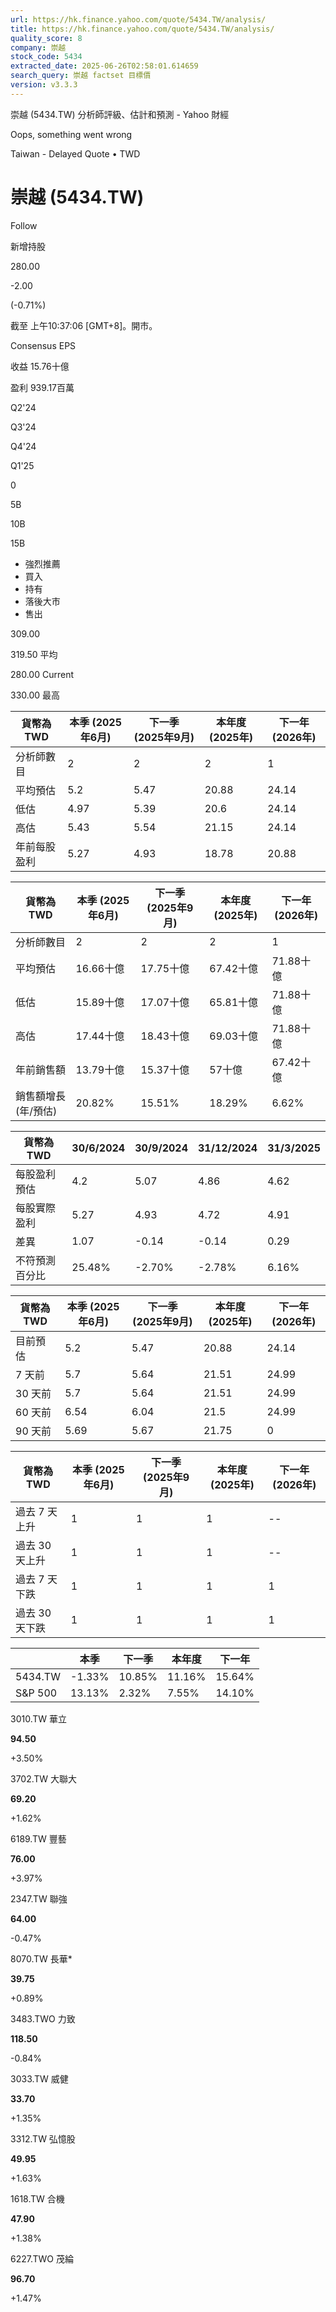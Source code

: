 ```yaml
---
url: https://hk.finance.yahoo.com/quote/5434.TW/analysis/
title: https://hk.finance.yahoo.com/quote/5434.TW/analysis/
quality_score: 8
company: 崇越
stock_code: 5434
extracted_date: 2025-06-26T02:58:01.614659
search_query: 崇越 factset 目標價
version: v3.3.3
---
```


崇越 (5434.TW) 分析師評級、估計和預測 - Yahoo 財經


Oops, something went wrong

 

Taiwan - Delayed Quote • TWD 

# 崇越 (5434.TW)

Follow

 

新增持股

280.00

-2.00

(-0.71%)

截至 上午10:37:06 [GMT+8]。開市。

Consensus EPS

收益 15.76十億

盈利 939.17百萬

Q2'24

Q3'24

Q4'24

Q1'25

0

5B

10B

15B

* 強烈推薦
* 買入
* 持有
* 落後大市
* 售出

309.00

319.50 平均

280.00 Current

330.00 最高

| 貨幣為TWD | 本季 (2025年6月) | 下一季 (2025年9月) | 本年度 (2025年) | 下一年 (2026年) |
| --- | --- | --- | --- | --- |
| 分析師數目 | 2 | 2 | 2 | 1 |
| 平均預估 | 5.2 | 5.47 | 20.88 | 24.14 |
| 低估 | 4.97 | 5.39 | 20.6 | 24.14 |
| 高估 | 5.43 | 5.54 | 21.15 | 24.14 |
| 年前每股盈利 | 5.27 | 4.93 | 18.78 | 20.88 |

| 貨幣為TWD | 本季 (2025年6月) | 下一季 (2025年9月) | 本年度 (2025年) | 下一年 (2026年) |
| --- | --- | --- | --- | --- |
| 分析師數目 | 2 | 2 | 2 | 1 |
| 平均預估 | 16.66十億 | 17.75十億 | 67.42十億 | 71.88十億 |
| 低估 | 15.89十億 | 17.07十億 | 65.81十億 | 71.88十億 |
| 高估 | 17.44十億 | 18.43十億 | 69.03十億 | 71.88十億 |
| 年前銷售額 | 13.79十億 | 15.37十億 | 57十億 | 67.42十億 |
| 銷售額增長 (年/預估) | 20.82% | 15.51% | 18.29% | 6.62% |

| 貨幣為TWD | 30/6/2024 | 30/9/2024 | 31/12/2024 | 31/3/2025 |
| --- | --- | --- | --- | --- |
| 每股盈利預估 | 4.2 | 5.07 | 4.86 | 4.62 |
| 每股實際盈利 | 5.27 | 4.93 | 4.72 | 4.91 |
| 差異 | 1.07 | -0.14 | -0.14 | 0.29 |
| 不符預測百分比 | 25.48% | -2.70% | -2.78% | 6.16% |

| 貨幣為TWD | 本季 (2025年6月) | 下一季 (2025年9月) | 本年度 (2025年) | 下一年 (2026年) |
| --- | --- | --- | --- | --- |
| 目前預估 | 5.2 | 5.47 | 20.88 | 24.14 |
| 7 天前 | 5.7 | 5.64 | 21.51 | 24.99 |
| 30 天前 | 5.7 | 5.64 | 21.51 | 24.99 |
| 60 天前 | 6.54 | 6.04 | 21.5 | 24.99 |
| 90 天前 | 5.69 | 5.67 | 21.75 | 0 |

| 貨幣為TWD | 本季 (2025年6月) | 下一季 (2025年9月) | 本年度 (2025年) | 下一年 (2026年) |
| --- | --- | --- | --- | --- |
| 過去 7 天上升 | 1 | 1 | 1 | -- |
| 過去 30 天上升 | 1 | 1 | 1 | -- |
| 過去 7 天下跌 | 1 | 1 | 1 | 1 |
| 過去 30 天下跌 | 1 | 1 | 1 | 1 |

|  | 本季 | 下一季 | 本年度 | 下一年 |
| --- | --- | --- | --- | --- |
| 5434.TW | -1.33% | 10.85% | 11.16% | 15.64% |
| S&P 500 | 13.13% | 2.32% | 7.55% | 14.10% |

3010.TW  華立

**94.50**

+3.50%

3702.TW  大聯大

**69.20**

+1.62%

6189.TW  豐藝

**76.00**

+3.97%

2347.TW  聯強

**64.00**

-0.47%

8070.TW  長華\*

**39.75**

+0.89%

3483.TWO  力致

**118.50**

-0.84%

3033.TW  威健

**33.70**

+1.35%

3312.TW  弘憶股

**49.95**

+1.63%

1618.TW  合機

**47.90**

+1.38%

6227.TWO  茂綸

**96.70**

+1.47%